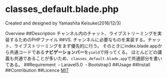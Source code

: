 classes_default.blade.php
=====

Created and designed by Yamashita Keisuke(2016/12/3)

Overview
##Description
チャンネル内のチャット、ライブストリーミングを実装するためのPHPファイル
##VS.
チャンネルに必要なものを実装する。チャット、ライブストリーミングをまず優先的に行う。
そのときにindex.blade.appから共通コードである**ナビゲーションバー**を`yield`で持ってくる。
ほとんどどの講義も共通であることが多いため、`classes_default.blade.app`で共通部分を書いてある。
##Requirement
・Laravel5.0
・Bootstrap3
##Usage
##Install
##Contribution
##Licence
[MIT](https://github.com/tcnksm/tool/blob/master/LICENCE)
